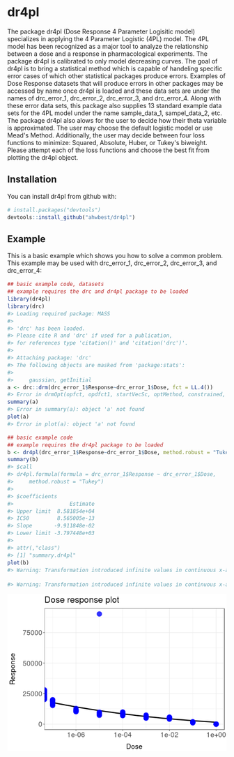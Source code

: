 <!-- README.md is generated from README.Rmd. Please edit that file -->
dr4pl
=====

The package dr4pl (Dose Response 4 Parameter Logisitic model) specializes in applying the 4 Parameter Logistic (4PL) model. The 4PL model has been recognized as a major tool to analyze the relationship between a dose and a response in pharmacological experiments. The package dr4pl is calibrated to only model decreasing curves. The goal of dr4pl is to bring a statistical method which is capable of handeling specific error cases of which other statistical packages produce errors. Examples of Dose Response datasets that will produce errors in other packages may be accessed by name once dr4pl is loaded and these data sets are under the names of drc\_error\_1, drc\_error\_2, drc\_error\_3, and drc\_error\_4. Along with these error data sets, this package also supplies 13 standard example data sets for the 4PL model under the name sample\_data\_1, sampel\_data\_2, etc. The package dr4pl also alows for the user to decide how their theta variable is approximated. The user may choose the default logistic model or use Mead's Method. Additionally, the user may decide between four loss functions to minimize: Squared, Absolute, Huber, or Tukey's biweight. Please attempt each of the loss functions and choose the best fit from plotting the dr4pl object.

Installation
------------

You can install dr4pl from github with:

``` r
# install.packages("devtools")
devtools::install_github("ahwbest/dr4pl")
```

Example
-------

This is a basic example which shows you how to solve a common problem. This example may be used with drc\_error\_1, drc\_error\_2, drc\_error\_3, and drc\_error\_4:

``` r
## basic example code, datasets
## example requires the drc and dr4pl package to be loaded
library(dr4pl)
library(drc)
#> Loading required package: MASS
#> 
#> 'drc' has been loaded.
#> Please cite R and 'drc' if used for a publication,
#> for references type 'citation()' and 'citation('drc')'.
#> 
#> Attaching package: 'drc'
#> The following objects are masked from 'package:stats':
#> 
#>     gaussian, getInitial
a <- drc::drm(drc_error_1$Response~drc_error_1$Dose, fct = LL.4())
#> Error in drmOpt(opfct, opdfct1, startVecSc, optMethod, constrained, warnVal, : Convergence failed
summary(a)
#> Error in summary(a): object 'a' not found
plot(a)
#> Error in plot(a): object 'a' not found
```

``` r
## basic example code
## example requires the dr4pl package to be loaded
b <- dr4pl(drc_error_1$Response~drc_error_1$Dose, method.robust = "Tukey") #Tukey's Biweight loss function estimates best for this particular data set
summary(b)
#> $call
#> dr4pl.formula(formula = drc_error_1$Response ~ drc_error_1$Dose, 
#>     method.robust = "Tukey")
#> 
#> $coefficients
#>                  Estimate
#> Upper limit  8.581854e+04
#> IC50         8.565005e-13
#> Slope       -9.911848e-02
#> Lower limit -3.797448e+03
#> 
#> attr(,"class")
#> [1] "summary.dr4pl"
plot(b)
#> Warning: Transformation introduced infinite values in continuous x-axis

#> Warning: Transformation introduced infinite values in continuous x-axis
```

![](README-example_solution-1.png)
